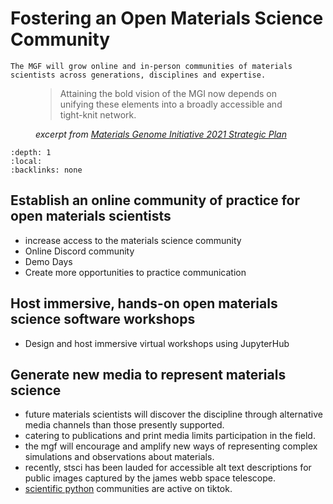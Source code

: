# Fostering an Open Materials Science Community

```{important}
The MGF will grow online and in-person communities of materials scientists across generations, disciplines and expertise.
```

<figure>
    <blockquote cite=https://www.mgi.gov/sites/default/files/documents/MGI-2021-Strategic-Plan.pdf#page=9> Attaining the bold vision of the MGI now depends on unifying these elements into a broadly accessible
    and tight-knit network.
    </blockquote>
    <figcaption><i>excerpt from <a href=https://www.mgi.gov/sites/default/files/documents/MGI-2021-Strategic-Plan.pdf#page=9>Materials Genome Initiative 2021 Strategic Plan</a></i></figcaption>
</figure>

```{contents} Open community objectives
:depth: 1
:local:
:backlinks: none
```

## Establish an online community of practice for open materials scientists

* increase access to the materials science community
* Online Discord community
* Demo Days
* Create more opportunities to practice communication

## Host immersive, hands-on open materials science software workshops

* Design and host immersive virtual workshops using JupyterHub

## Generate new media to represent materials science

* future materials scientists will discover the discipline through alternative media channels than those presently supported.
* catering to publications and print media limits participation in the field.
* the mgf will encourage and amplify new ways of representing complex simulations and observations about materials.
* recently, stsci has been lauded for accessible alt text descriptions for public images captured by the james webb space telescope.
* [scientific python] communities are active on tiktok.

[stsci]: https://www.stsci.edu/communications-and-outreach/news-production
[scientific python]: https://www.tiktok.com/@scientific.python
